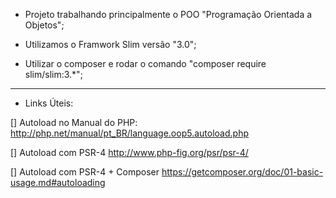 
+ Projeto trabalhando principalmente o POO "Programação Orientada a Objetos";
+ Utilizamos o Framwork Slim versão "3.0";

+ Utilizar o composer e rodar o comando "composer require slim/slim:3.*";

---
+ Links Úteis: 
<div>

[] Autoload no Manual do PHP:
http://php.net/manual/pt_BR/language.oop5.autoload.php

[] Autoload com PSR-4
http://www.php-fig.org/psr/psr-4/

[] Autoload com PSR-4 + Composer
https://getcomposer.org/doc/01-basic-usage.md#autoloading
</div>
